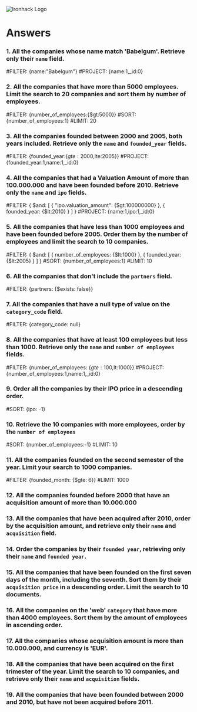 ![Ironhack Logo](https://i.imgur.com/1QgrNNw.png)

# Answers

### 1. All the companies whose name match 'Babelgum'. Retrieve only their `name` field.

<!-- Your Code Goes Here -->
#FILTER: {name:"Babelgum"}
#PROJECT: {name:1,_id:0}

### 2. All the companies that have more than 5000 employees. Limit the search to 20 companies and sort them by **number of employees**.

<!-- Your Code Goes Here -->
#FILTER: {number_of_employees:{$gt:5000}}
#SORT: {number_of_employees:1}
#LIMIT: 20

### 3. All the companies founded between 2000 and 2005, both years included. Retrieve only the `name` and `founded_year` fields.

<!-- Your Code Goes Here -->
#FILTER: {founded_year:{$gte:2000,$lte:2005}} 
#PROJECT: {founded_year:1,name:1,_id:0} 

### 4. All the companies that had a Valuation Amount of more than 100.000.000 and have been founded before 2010. Retrieve only the `name` and `ipo` fields.

<!-- Your Code Goes Here -->
#FILTER: { $and: [ { "ipo.valuation_amount": {$gt:100000000} }, { founded_year: {$lt:2010} } ] }
#PROJECT: {name:1,ipo:1,_id:0}

### 5. All the companies that have less than 1000 employees and have been founded before 2005. Order them by the number of employees and limit the search to 10 companies.

<!-- Your Code Goes Here -->
#FILTER: { $and: [ { number_of_employees: {$lt:1000} }, { founded_year: {$lt:2005} } ] }
#SORT: {number_of_employees:1}
#LIMIT: 10

### 6. All the companies that don't include the `partners` field.

<!-- Your Code Goes Here -->
#FILTER: {partners: {$exists: false}}

### 7. All the companies that have a null type of value on the `category_code` field.

<!-- Your Code Goes Here -->
#FILTER: {category_code: null}

### 8. All the companies that have at least 100 employees but less than 1000. Retrieve only the `name` and `number of employees` fields.

<!-- Your Code Goes Here -->
#FILTER: {number_of_employees: {$gte:100,$lt:1000}}
#PROJECT: {number_of_employees:1,name:1,_id:0}

### 9. Order all the companies by their IPO price in a descending order.

<!-- Your Code Goes Here -->
#SORT: {ipo: -1}

### 10. Retrieve the 10 companies with more employees, order by the `number of employees`

<!-- Your Code Goes Here -->
#SORT: {number_of_employees:-1}
#LIMIT: 10

### 11. All the companies founded on the second semester of the year. Limit your search to 1000 companies.

<!-- Your Code Goes Here -->
#FILTER: {founded_month: {$gte: 6}}
#LIMIT: 1000

<!-- ### 12. All the companies that have been 'deadpooled' after the third year. -->

<!-- Your Code Goes Here -->


### 12. All the companies founded before 2000 that have an acquisition amount of more than 10.000.000

<!-- Your Code Goes Here -->

### 13. All the companies that have been acquired after 2010, order by the acquisition amount, and retrieve only their `name` and `acquisition` field.

<!-- Your Code Goes Here -->

### 14. Order the companies by their `founded year`, retrieving only their `name` and `founded year`.

<!-- Your Code Goes Here -->

### 15. All the companies that have been founded on the first seven days of the month, including the seventh. Sort them by their `acquisition price` in a descending order. Limit the search to 10 documents.

<!-- Your Code Goes Here -->

### 16. All the companies on the 'web' `category` that have more than 4000 employees. Sort them by the amount of employees in ascending order.

<!-- Your Code Goes Here -->

### 17. All the companies whose acquisition amount is more than 10.000.000, and currency is 'EUR'.

<!-- Your Code Goes Here -->

### 18. All the companies that have been acquired on the first trimester of the year. Limit the search to 10 companies, and retrieve only their `name` and `acquisition` fields.

<!-- Your Code Goes Here -->

### 19. All the companies that have been founded between 2000 and 2010, but have not been acquired before 2011.

<!-- Your Code Goes Here -->
